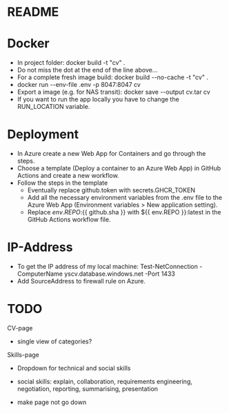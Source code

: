 # README

# Docker
* In project folder: docker build -t "cv" .
* Do not miss the dot at the end of the line above...
* For a complete fresh image build: docker build --no-cache -t "cv" .
* docker run --env-file .env -p 8047:8047 cv
* Export a image (e.g. for NAS transit): docker save --output cv.tar cv
* If you want to run the app locally you have to change the RUN_LOCATION variable.

# Deployment
* In Azure create a new Web App for Containers and go through the steps.
* Choose a template (Deploy a container to an Azure Web App) in GitHub Actions and create a new workflow.
* Follow the steps in the template
    * Eventually replace github.token with secrets.GHCR_TOKEN
    * Add all the necessary environment variables from the .env file to the Azure Web App (Environment variables > New application setting).
    * Replace ${{ env.REPO }}:${{ github.sha }} with ${{ env.REPO }}:latest in the GitHub Actions workflow file.

# IP-Address
* To get the IP address of my local machine: Test-NetConnection -ComputerName yscv.database.windows.net -Port 1433
* Add SourceAddress to firewall rule on Azure.

# TODO
CV-page
* single view of categories?

Skills-page
* Dropdown for technical and social skills
* social skills: explain, collaboration, requirements engineering, negotiation, 
    reporting, summarising, presentation

* make page not go down
